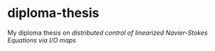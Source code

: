 diploma-thesis
==============

My diploma thesis on *distributed control of linearized Navier-Stokes Equations via I/O maps*
